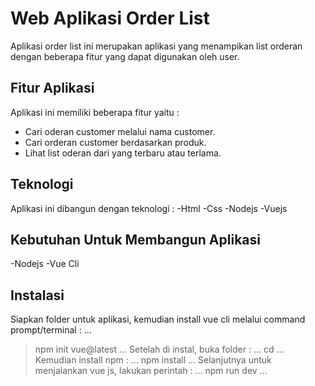 # Web Aplikasi Order List

Aplikasi order list ini merupakan aplikasi yang menampikan list orderan dengan beberapa fitur yang dapat digunakan oleh user.

## Fitur Aplikasi
Aplikasi ini memiliki beberapa fitur yaitu :
  - Cari oderan customer melalui nama customer.
  - Cari orderan customer berdasarkan produk. 
  - Lihat list oderan dari yang terbaru atau terlama.

## Teknologi
Aplikasi ini dibangun dengan teknologi :
  -Html 
  -Css
  -Nodejs
  -Vuejs

## Kebutuhan Untuk Membangun Aplikasi
  -Nodejs
  -Vue Cli
 
## Instalasi
Siapkan folder untuk aplikasi, kemudian install vue cli melalui command prompt/terminal :
...
> npm init vue@latest
...
Setelah di instal, buka folder :
...
cd <nama project>
...
Kemudian install npm :
...
npm install
...
Selanjutnya untuk menjalankan vue js, lakukan perintah :
...
npm run dev
...
